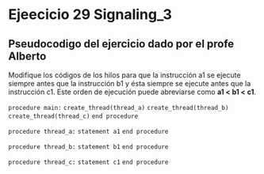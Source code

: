 # Ejeecicio 29 Signaling_3

## Pseudocodigo del ejercicio dado por el profe Alberto

Modifique los códigos de los hilos para que la instrucción a1 se ejecute siempre antes que la instrucción b1 y ésta siempre se ejecute antes que la instrucción c1. Este orden de ejecución puede abreviarse como **a1 < b1 < c1**.

`procedure main:`
  `create_thread(thread_a)`
  `create_thread(thread_b)`
  `create_thread(thread_c)`
`end procedure`

`procedure thread_a:`
  `statement a1`
`end procedure`

`procedure thread_b:`
  `statement b1`
`end procedure`

`procedure thread_c:`
  `statement c1`
`end procedure`